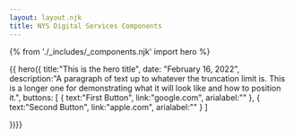 ```yaml
---
layout: layout.njk
title: NYS Digital Services Components
---
```

{% from './_includes/_components.njk' import hero  %}


{{ hero({ 
    title:"This is the hero title",
    date: "February 16, 2022",
    description:"A paragraph of text up to whatever the truncation limit is. This is a longer one for demonstrating what it will look like and how to position it.",
    buttons: [
        {
            text:"First Button",
            link:"google.com",
            arialabel:""
        },
        {
            text:"Second Button",
            link:"apple.com",
            arialabel:""
        }
    ]

})}}
